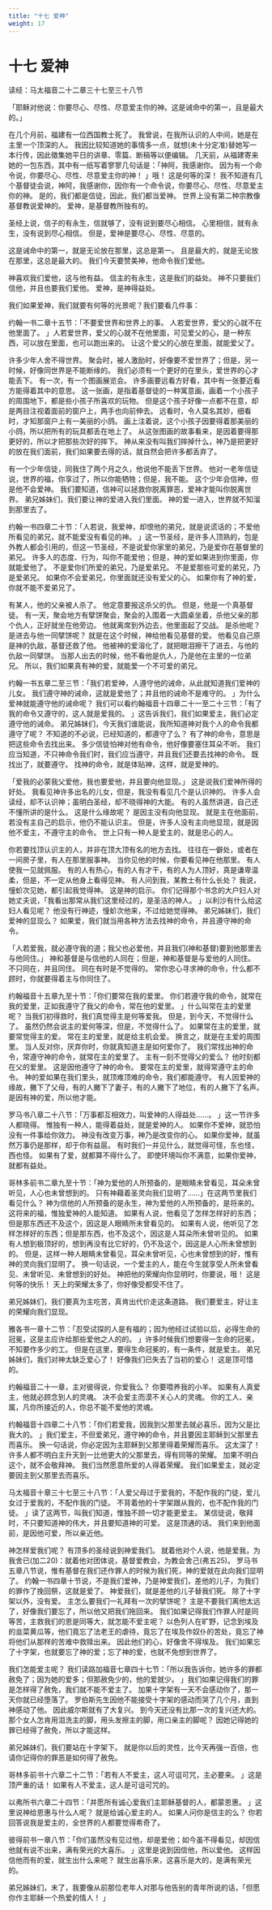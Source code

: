 ```yaml
---
title: "十七 爱神"
weight: 17
---
```


# 十七 爱神


读经：马太福音二十二章三十七至三十八节

「耶稣对他说：你要尽心、尽性、尽意爱主你的神。这是诫命中的第一，且是最大的。」

在几个月前，福建有一位西国教士死了。
我曾说，在我所认识的人中间，她是在主里一个顶深的人。
我因比较知道她的事情多一点，就想(未十分定准)替她写一本行传，因此徵集她平日的讲章、零篇、断稿等以便编辑。
几天前，从福建寄来她的一包东西，其中有一纸写着寥寥几句话是：「神阿，我感谢你。
因为有一个命令说，你要尽心、尽性、尽意爱主你的神！
」哦！
这是何等的深！
我不知道有几个基督徒会说，神阿，我感谢你，因你有一个命令说，你要尽心、尽性、尽意爱主你的神。
是的，我们都是信徒，因此，我们都当爱神。
世界上没有第二种宗教像基督教说爱神的。
爱神，是基督教所独有的。

圣经上说，信子的有永生，信就够了，没有说到要尽心相信。
心里相信，就有永生，没有说到尽心相信。
但是，爱神是要尽心、尽性、尽意的。

这是诫命中的第一，就是无论放在那里，这总是第一。
且是最大的，就是无论放在那里，这总是最大的。
我们今天要赞美神，他命令我们爱他。

神喜欢我们爱他，这与他有益。
信主的有永生，这是我们的益处。
神不只要我们信他，并且也要我们爱他。
爱神，是神得益处。

我们如果爱神，我们就要有何等的光景呢？我们要看几件事：

约翰一书二章十五节：「不要爱世界和世界上的事。
人若爱世界，爱父的心就不在他里面了。
」人若爱世界，爱父的心就不在他里面，可见爱父的心，是一种东西，可以放在里面，也可以跑出来的。
让这个爱父的心放在里面，就能爱父了。

许多少年人舍不得世界。
聚会时，被人激励时，好像要不爱世界了；但是，另一时候，好像同世界是不能断缘的。
我们必须有一个更好的在里头，爱世界的心才能丢下。
有一次，有一个图画展览会。
许多画要远看方好看，其中有一张要近看方能得着其中的意思。
这一张画，是指着基督徒的一种寓意画，画着一个小孩子的周围地下，都是些小孩子所喜欢的玩物。
但是这个孩子好像一点都不在意，却是两目注视着面前的窗户上，两手也向前伸去。
远看时，令人莫名其妙，细看时，才知那窗户上有一美丽的小鸽。
画上注着说，这个小孩子因要得着那美丽的小鸽，所以把所有的玩具都丢在地上了。
从这张图画的故事看来，是因着要得那更好的，所以才把那些次好的摔下。
神从来没有叫我们摔掉什么，神乃是把更好的放在我们面前，我们如果要去得的话，就自然会把许多都丢弃了。

有一个少年信徒，同我住了两个月之久，他说他不能丢下世界。
他对一老年信徒说，世界的福，你享过了，所以你能牺牲；但是，我不能。
这个少年会信神，但是他不会爱神。
我们要知道，信神可以拯救你脱离罪恶，爱神才能叫你脱离世界。
弟兄姊妹们，我们要让神的爱进入我们里面。
神的爱一进入，世界就不知溜到那里去了。

约翰一书四章二十节：「人若说，我爱神，却恨他的弟兄，就是说谎话的；不爱他所看见的弟兄，就不能爱没有看见的神。
」这一节圣经，是许多人顶熟的，包是外教人都会引用的，但这一节圣经，不是说爱你家里的弟兄，乃是爱你在基督里的弟兄。
许多人的态度、行为，叫你不能爱他；但是，神的爱如果进到你里面，你就能爱他了。
不是爱你们所爱的弟兄，乃是爱弟兄。
不是爱那些可爱的弟兄，乃是爱弟兄。
如果你不会爱弟兄，你里面就还没有爱父的心。
如果你有了神的爱，你就不能不爱弟兄了。

有某人，他的父亲被人杀了。
他定意要报这杀父的仇。
但是，他是一个真基督徒。
有一天，聚会地方有擘饼聚会，聚会的入围着一大圆桌坐着，杀他父亲的那个仇人，正好就坐在他旁边。
他就离席到外边去，他里面起了交战。
是杀他呢？
是进去与他一同擘饼呢？
就是在这个时候，神给他看见基督的爱。
他看见自己原是神的仇敌，基督还救了他。
他被神的爱溶化了，就把眼泪擦干了进去，与他的仇敌一同擘饼。
当那人出去的时候，他不看他是仇人，乃是他在主里的一位弟兄。
所以，我们如果真有神的爱，就能爱一个不可爱的弟兄。

约翰一书五章二至三节：「我们若爱神，人遵守他的诫命，从此就知道我们爱神的儿女。
我们遵守神的诫命，这就是爱他了；并且他的诫命不是难守的。
」为什么爱神就能遵守他的诫命呢？
我们可以看约翰福音十四章二十一至二十三节：「有了我的命令又遵守的，这人就是爱我的。
」这告诉我们，我们如果爱主，我们必定遵守他的诫命。
弟兄姊妹们，今天我们谁能说，我所知道神对我个人的命令我都遵守了呢？
不知道的不必说，已经知道的，都遵守了么？
有了神的命令，意思是把这些命令去找出来。
多少信徒怕神对他有命令，他好像要塞住耳朵不听。
我们应当知道，不只神命令我们时，我们应当遵守，并且我们还要去找神的命令。
既找出了，就要遵守。
找神的命令，就是体贴神，这样，就是爱神的。

「爱我的必蒙我父爱他，我也要爱他，并且要向他显现。」
这是说我们爱神所得的好处。
我看见神许多出名的儿女，但是，我没有看见几个是认识神的。
许多人会读经，却不认识神；虽明白圣经，却不晓得神的大能。
有的人虽然讲道，自己还不懂所讲的是什么。
这是什么缘故呢？
是因主没有向他显现。
就是主在他面前，若没有主自己的启示，他仍不能认识主。
但是，许多人没有主向他显现，就是因他不爱主，不遵守主的命令。
世上只有一种人是爱主的，就是忠心的人。

你若要找顶认识主的人，并非在顶大顶有名的地方去找。
往往在一僻处，或者在一间房子里，有人在那里服事神。
当你见他的时候，你要看见神在他那里。
有人使我一见就佩服。
有的人有热心，有的人有才干，有的人为人顶好，真是谦卑温柔，但是，不一定从他身上看得见神。
有人问到我，某教士有什么长处？
我说，憧蚧次见她，都引起我觉得神。
这是神的启示。
你们记得那个书念的大户妇人对她丈夫说，「我看出那常从我们这里经过的，是圣洁的神人。
」以利沙有什么给这妇人看见呢？
他没有行神迹，憧蚧次他来，不过给她觉得神。
弟兄姊妹们，我们爱神的显现么？
如果爱，我们就当用各种方法去找神的命令，并且遵守神的命令。

「人若爱我，就必遵守我的道；我父也必爱他，并且我们(神和基督)要到他那里去与他同住。」
神和基督是与信他的人同在；但是，神和基督是与爱他的人同住。
不只同在，并且同住。
同在有时是不觉得的。
常你忠心寻求神的命令，什么都不顾时，你就要得着主与你同住了。

约翰福音十五章九至十节：「你们要常在我的爱里。
你们若遵守我的命令，就常在我的爱里，正如我遵守了我父的命令，常在他的爱里。
」什么叫常在主的爱里呢？
当我们初得救时，我们真觉得主是何等爱我。
但是，到今天，不觉得什么了。
虽然仍然会说主的爱何等深，但是，不觉得什么了。
如果常在主的爱里，就要常觉得主的爱。
常在主的爱里，就是给主机会爱。
换言之，就是在主爱的周围里。
当人反对你，厌弃你时，你就真知道主是如何爱你了。
我们常找出神的命令，常遵守神的命令，就常在主的爱里了。
主有一刻不觉得父的爱么？
他时刻都在父的爱里。
这是因他遵守了神的命令。
要常在主的爱里，就得常遵守主的命令。
神的爱如果在我们里头，就顶难顶难的命令，我们都能遵守。
有人因爱神的缘故，撇下了父母，有的人撇下了妻子，有的人撇下了地位，有的人撇下了名声。
是因有神的爱，所以他才能。

罗马书八章二十八节：「万事都互相效力，叫爱神的人得益处……。
」这一节许多人都晓得。
惟独有一种人，能得着益处，就是爱神的人。
如果你不爱神，就恐怕没有一件事给你效力。
神没有改变万事，神乃是改变你的心。
如果你爱神，就虽然万事仍是那样，却于你有益扈。
有时我们一并见什么，就觉得可怪，东也怪，西也怪。
如果有了爱，就都算不得什么了。
即使环境叫你不满意，如果你爱神，就都有益处。

哥林多前书二章九至十节：「神为爱他的人所预备的，是眼睛未曾看见，耳朵未曾听见，人心也未曾想到的。
只有神藉着圣灵向我们显明了……」在这两节里我们看见什么？
神为信他的人所预备的是永生，神为爱他的人所预备的，是将来的。
这将来的福，惟独爱神的人能知道。
如果有人说，他看见了怎样怎样好的东西；但是那东西还不及这个，因这是人眼睛所未曾看见的。
如果有人说，他听见了怎样怎样好的东西；但是那东西，也不及这个，因这是人耳朵所未曾听见的。
如果有人想到极顶好的，想到再没有比它好的，仍不及这个，因这是人心所未曾想到的。
但是，这样一种人眼睛未曾看见，耳朵未曾听见，心也未曾想到的好，惟有神的灵向我们显明了。
换一句话说，一个爱主的人，能在今生就享受人所未曾看见、未曾听见、未曾想到的好处。
神把他的荣耀向你显明时，你要说，哦！
这是何等的快乐！
天上的荣耀太多了，你好像受都受不住了。

弟兄姊妹们，我们要真为主吃苦，真肯出代价走这条道路。
我们要爱主，好让主的荣耀向我们显现。

雅各书一章十二节：「忍受试探的人是有福的；因为他经过试验以后，必得生命的冠冕，这是主应许给那些爱他之人的的。
」许多时候我们想要得一生命的冠冕，不知要作多少的工。
但是在这里，要得生命冠冕的，有一条件，就是爱主。
弟兄姊妹们，我们对神太缺乏爱心了！
好像我们已失去了当初的爱心！
这是顶可惜的。

约翰福音二十一章，主对彼得说，你爱我么？
你要喂养我的小羊。
如果有人真爱主，他就必顾念到人的灵魂。
决不会爱主而漠不关心人的灵魂。
你的工人、亲属，凡你所接近的人，你总不能不爱他的灵魂。

约翰福音十四章二十八节：「你们若爱我，因我到父那里去就必喜乐，因为父是比我大的。
」我们爱主，不但爱弟兄，遵守神的命令，并且要因主耶稣到父那里去而喜乐。
换一句话说，你必定因为主耶稣到父那里得着荣耀而喜乐。
这太深了！
许多人都不明白主升天到一比他更大的父那里去，得有同等的荣耀。
加果不明白这个，就不会敬拜神。
我们当然愿意所爱的人得着荣耀。
我们如果爱主，就必定要因主到父那里去而喜乐。

马太福音十章三十七至三十八节：「人爱父母过于爱我的，不配作我的门徒，爱儿女过于爱我的，不配作我的门徒。
不背着他的十字架跟从我的，也不配作我的门徒。
」读了这两节，叫我们知道，惟独不顾一切才能更爱主。
某信徒说，敬拜时，不只要知道神的伟大，并且要知道神的可爱。
这是顶通的话。
我们来到他面前，是因他可爱，所以亲近他。

神怎样爱我们呢？
有顶多的圣经说到神爱我们。
就着他对个人说，他是爱我，为我舍已(加二20)：就着他对团体说，基督爱教会，为教会舍己(弗五25)。
罗马书五章八节说，惟有基督在我们还作罪人的时候为我们死，神的爱就在此向我们显明了。
约翰一书四章十节说，不是我们爱神，乃是神爱我们，差他的儿子，为我们的罪作了挽回祭，这就是爱了。
神爱我们，就是差他的儿子替我们死。
除了十字架以外，没有爱。
主怎么要我们一礼拜有一次的擘饼呢？
主是不要我们离他太远了，好像我们要忘了，所以他又把我们拖回来。
我们如果记得我们作罪人时是同等苦，主救我们的恩是同等大，就怎能不爱主呢？
以色列人在旷野，记念到埃及的韭菜黄瓜等，他们竟忘了法老王的虐待，竟忘了在埃及作奴仆的苦处，竟忘了神将他们从那样的苦难中救赎出来。
因此他们的心，好像舍不得埃及。
我们如果忘了十字架，也就要忘了神的爱；忘了神的爱，也就不免想到世界了。

我们怎能爱主呢？
我们读路加福音七章四十七节：「所以我告诉你，她许多的罪都赦免了；因为她的爱多；但那赦免少的，他的爱就少。
」我们如果记得我们的罪是怎样得了赦免，我们就不能不爱主了。
加果十字架有一天不会感动你了，那一天你就已经堕落了。
罗伯斯先生因他不能接受十字架的感动而哭了几个月，直到神感动了他。
因此威尔斯就有了大复兴。
到今天还没有比那一次的复兴还大的。
那个女人怎肯用泪洗主的脚，用头发擦主的脚，用口亲主的脚呢？
因她记得她的罪已经得了赦免，所以才能这样。

弟兄姊妹们，我们要站在十字架下。
就是你以后的灵性，比今天再强一百倍，也请你记得你的罪恶是如何得了赦免。

哥林多前书十六章二十二节：「若有人不爱主，这人可诅可咒，主必要来。
」这是顶严重的话！
如果有人不爱主，这人是可诅可咒的。

以弗所书六章二十四节：「并愿所有诚心爱我们主耶稣基督的人，都蒙恩惠。
」这里说神给恩惠与什么人呢？
就是给诚心爱主的人。
如果人问你是信主的么？
你若回答说我是爱主的，全世界的人都要觉得希奇了。

彼得前书一章八节：「你们虽然没有见过他，却是爱他；如今虽不得看见，却因信他就有说不出来，满有荣光的大喜乐。
」这里是说到因信他，所以爱他。
这样因信他而有的爱，就生出什么来呢？
就生出喜乐来，这喜乐是大的，是满有荣光的。

弟兄姊妹们，末了，我要像从前那位老年人对那与他告别的青年所说的话，「但愿你作主耶稣一个热爱的情人！
」
